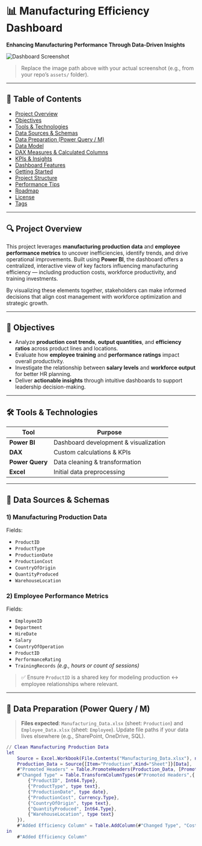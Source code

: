 # 📊 Manufacturing Efficiency Dashboard
**Enhancing Manufacturing Performance Through Data-Driven Insights**

![Dashboard Screenshot](./assets/dashboard-screenshot.png)
> Replace the image path above with your actual screenshot (e.g., from your repo’s `assets/` folder).

---

## 🧭 Table of Contents
- [Project Overview](#-project-overview)
- [Objectives](#-objectives)
- [Tools & Technologies](#-tools--technologies)
- [Data Sources & Schemas](#-data-sources--schemas)
- [Data Preparation (Power Query / M)](#-data-preparation-power-query--m)
- [Data Model](#-data-model)
- [DAX Measures & Calculated Columns](#-dax-measures--calculated-columns)
- [KPIs & Insights](#-kpis--insights)
- [Dashboard Features](#-dashboard-features)
- [Getting Started](#-getting-started)
- [Project Structure](#-project-structure)
- [Performance Tips](#-performance-tips)
- [Roadmap](#-roadmap)
- [License](#-license)
- [Tags](#-tags)

---

## 🔍 Project Overview
This project leverages **manufacturing production data** and **employee performance metrics** to uncover inefficiencies, identify trends, and drive operational improvements. Built using **Power BI**, the dashboard offers a centralized, interactive view of key factors influencing manufacturing efficiency — including production costs, workforce productivity, and training investments.

By visualizing these elements together, stakeholders can make informed decisions that align cost management with workforce optimization and strategic growth.

---

## 🎯 Objectives
- Analyze **production cost trends**, **output quantities**, and **efficiency ratios** across product lines and locations.
- Evaluate how **employee training** and **performance ratings** impact overall productivity.
- Investigate the relationship between **salary levels** and **workforce output** for better HR planning.
- Deliver **actionable insights** through intuitive dashboards to support leadership decision-making.

---

## 🛠️ Tools & Technologies

| Tool            | Purpose                                  |
|-----------------|-------------------------------------------|
| **Power BI**    | Dashboard development & visualization     |
| **DAX**         | Custom calculations & KPIs                |
| **Power Query** | Data cleaning & transformation            |
| **Excel**       | Initial data preprocessing                |

---

## 📂 Data Sources & Schemas

### 1) Manufacturing Production Data
Fields:
- `ProductID`
- `ProductType`
- `ProductionDate`
- `ProductionCost`
- `CountryOfOrigin`
- `QuantityProduced`
- `WarehouseLocation`

### 2) Employee Performance Metrics
Fields:
- `EmployeeID`
- `Department`
- `HireDate`
- `Salary`
- `CountryOfOperation`
- `ProductID`
- `PerformanceRating`
- `TrainingRecords` *(e.g., hours or count of sessions)*

> ✅ Ensure `ProductID` is a shared key for modeling production ↔ employee relationships where relevant.

---

## 🧹 Data Preparation (Power Query / M)

> **Files expected**: `Manufacturing_Data.xlsx` (sheet: `Production`) and `Employee_Data.xlsx` (sheet: `Employee`).
> Update file paths if your data lives elsewhere (e.g., SharePoint, OneDrive, SQL).

```m
// Clean Manufacturing Production Data
let
    Source = Excel.Workbook(File.Contents("Manufacturing_Data.xlsx"), null, true),
    Production_Data = Source{[Item="Production",Kind="Sheet"]}[Data],
    #"Promoted Headers" = Table.PromoteHeaders(Production_Data, [PromoteAllScalars=true]),
    #"Changed Type" = Table.TransformColumnTypes(#"Promoted Headers",{
        {"ProductID", Int64.Type}, 
        {"ProductType", type text}, 
        {"ProductionDate", type date}, 
        {"ProductionCost", Currency.Type}, 
        {"CountryOfOrigin", type text}, 
        {"QuantityProduced", Int64.Type}, 
        {"WarehouseLocation", type text}
    }),
    #"Added Efficiency Column" = Table.AddColumn(#"Changed Type", "CostPerUnit", each [ProductionCost]/[QuantityProduced])
in
    #"Added Efficiency Column"
